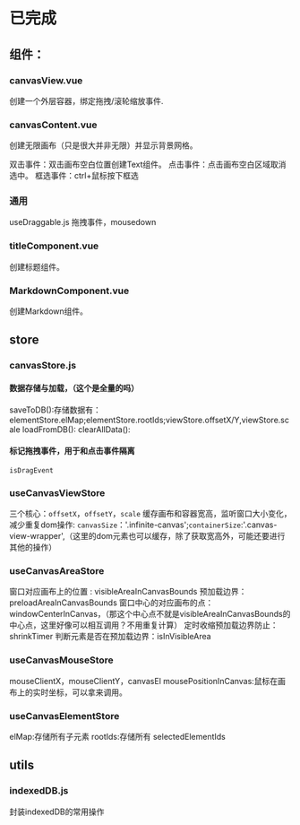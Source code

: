 
# 已完成
## 组件：
### canvasView.vue
创建一个外层容器，绑定拖拽/滚轮缩放事件.

### canvasContent.vue
创建无限画布（只是很大并非无限）并显示背景网格。 

双击事件：双击画布空白位置创建Text组件。
点击事件：点击画布空白区域取消选中。
框选事件：ctrl+鼠标按下框选

### 通用
useDraggable.js
拖拽事件，mousedown

### titleComponent.vue
创建标题组件。
### MarkdownComponent.vue
创建Markdown组件。

## store
### canvasStore.js
#### 数据存储与加载，（这个是全量的吗）
saveToDB():存储数据有：elementStore.elMap;elementStore.rootIds;viewStore.offsetX/Y,viewStore.scale
loadFromDB():
clearAllData():

#### 标记拖拽事件，用于和点击事件隔离
`isDragEvent`

### useCanvasViewStore
三个核心：`offsetX`，`offsetY`，`scale`
缓存画布和容器宽高，监听窗口大小变化，减少重复dom操作:
`canvasSize`：'.infinite-canvas';`containerSize`:'.canvas-view-wrapper',（这里的dom元素也可以缓存，除了获取宽高外，可能还要进行其他的操作）

### useCanvasAreaStore
窗口对应画布上的位置 : visibleAreaInCanvasBounds
预加载边界：preloadAreaInCanvasBounds
窗口中心的对应画布的点：windowCenterInCanvas，（那这个中心点不就是visibleAreaInCanvasBounds的中心点，这里好像可以相互调用？不用重复计算）
定时收缩预加载边界防止：shrinkTimer
判断元素是否在预加载边界：isInVisibleArea

### useCanvasMouseStore
mouseClientX，mouseClientY，canvasEl
mousePositionInCanvas:鼠标在画布上的实时坐标，可以拿来调用。

### useCanvasElementStore
elMap:存储所有子元素
rootIds:存储所有
selectedElementIds

## utils
### indexedDB.js
封装indexedDB的常用操作


